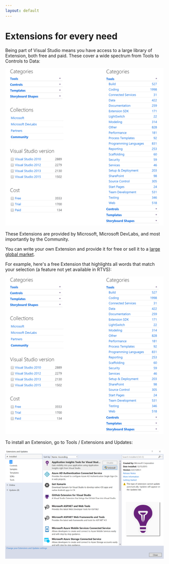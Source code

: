 ```yaml
---
layout: default
---
```


# Extensions for every need

Being part of Visual Studio means you have access to a large library of Extension, both free and paid.  These cover a wide spectrum from Tools to Controls to Data:

![extensions.cats](./media/extensions.cats.png)


These Extensions are provided by Microsoft, Microsoft DevLabs, and most importantly by the Community.

You can write your own Extension and provide it for free or sell it to a [large global market](https://www.visualstudio.com/en-us/integrate/explore/explore-vside-vsi.aspx).



For example, here's a free Extension that highlights all words that match your selection (a feature not yet available in RTVS):


![extensions.highlight](./media/extensions-highlight.png)


To install an Extension, go to Tools / Extensions and Updates:


![extensions.vs](./media/extensions-vs.png)



